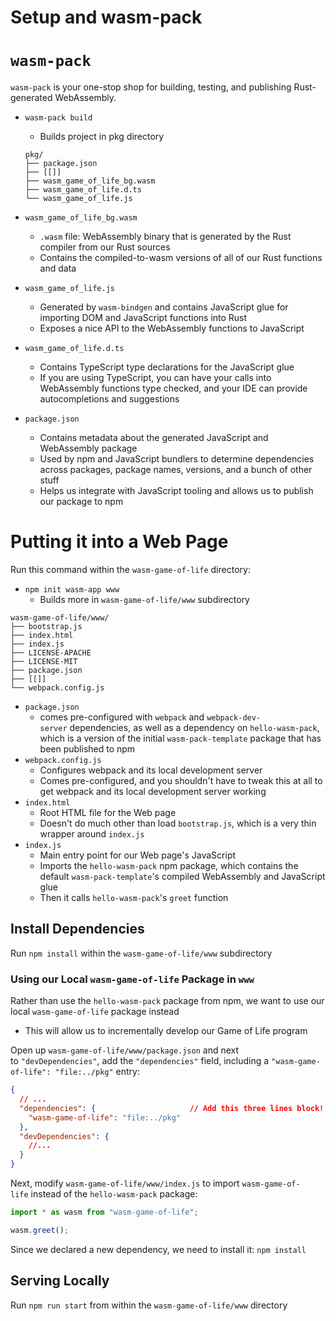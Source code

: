 # Setup and wasm-pack

# `wasm-pack`

`wasm-pack` is your one-stop shop for building, testing, and publishing Rust-generated WebAssembly.

- `wasm-pack build`
    - Builds project in pkg directory
    
    ```
    pkg/
    ├── package.json
    ├── [[]]
    ├── wasm_game_of_life_bg.wasm
    ├── wasm_game_of_life.d.ts
    └── wasm_game_of_life.js
    ```
    
- `wasm_game_of_life_bg.wasm`
    - `.wasm` file: WebAssembly binary that is generated by the Rust compiler from our Rust sources
    - Contains the compiled-to-wasm versions of all of our Rust functions and data
- `wasm_game_of_life.js`
    - Generated by `wasm-bindgen` and contains JavaScript glue for importing DOM and JavaScript functions into Rust
    - Exposes a nice API to the WebAssembly functions to JavaScript
- `wasm_game_of_life.d.ts`
    - Contains TypeScript type declarations for the JavaScript glue
    - If you are using TypeScript, you can have your calls into WebAssembly functions type checked, and your IDE can provide autocompletions and suggestions
- `package.json`
    - Contains metadata about the generated JavaScript and WebAssembly package
    - Used by npm and JavaScript bundlers to determine dependencies across packages, package names, versions, and a bunch of other stuff
    - Helps us integrate with JavaScript tooling and allows us to publish our package to npm

# Putting it into a Web Page

Run this command within the `wasm-game-of-life` directory:

- `npm init wasm-app www`
    - Builds more in `wasm-game-of-life/www` subdirectory

```
wasm-game-of-life/www/
├── bootstrap.js
├── index.html
├── index.js
├── LICENSE-APACHE
├── LICENSE-MIT
├── package.json
├── [[]]
└── webpack.config.js
```

- `package.json`
    - comes pre-configured with `webpack` and `webpack-dev-server` dependencies, as well as a dependency on `hello-wasm-pack`, which is a version of the initial `wasm-pack-template` package that has been published to npm
- `webpack.config.js`
    - Configures webpack and its local development server
    - Comes pre-configured, and you shouldn't have to tweak this at all to get webpack and its local development server working
- `index.html`
    - Root HTML file for the Web page
    - Doesn't do much other than load `bootstrap.js`, which is a very thin wrapper around `index.js`
- `index.js`
    - Main entry point for our Web page's JavaScript
    - Imports the `hello-wasm-pack` npm package, which contains the default `wasm-pack-template`'s compiled WebAssembly and JavaScript glue
    - Then it calls `hello-wasm-pack`'s `greet` function

## Install Dependencies

Run `npm install` within the `wasm-game-of-life/www` subdirectory

### Using our Local `wasm-game-of-life` Package in `www`

Rather than use the `hello-wasm-pack` package from npm, we want to use our local `wasm-game-of-life` package instead

- This will allow us to incrementally develop our Game of Life program

Open up `wasm-game-of-life/www/package.json` and next to `"devDependencies"`, add the `"dependencies"` field, including a `"wasm-game-of-life": "file:../pkg"` entry:

```json
{
  // ...
  "dependencies": {                     // Add this three lines block!
    "wasm-game-of-life": "file:../pkg"
  },
  "devDependencies": {
    //...
  }
}
```

Next, modify `wasm-game-of-life/www/index.js` to import `wasm-game-of-life` instead of the `hello-wasm-pack` package:

```jsx
import * as wasm from "wasm-game-of-life";

wasm.greet();
```

Since we declared a new dependency, we need to install it: `npm install`

## Serving Locally

Run `npm run start` from within the `wasm-game-of-life/www` directory